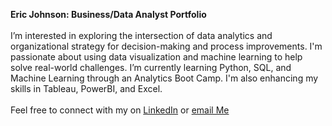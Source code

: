 **Eric Johnson: Business/Data Analyst Portfolio**
<br>
<br>
I’m interested in exploring the intersection of data analytics and organizational strategy for decision-making and process improvements. I'm passionate about using data visualization and machine learning to help solve real-world challenges. 
I’m currently learning Python, SQL, and Machine Learning through an Analytics Boot Camp. I'm also enhancing my skills in Tableau, PowerBI, and Excel. 
<br>
<br>
Feel free to connect with my on [LinkedIn](https://www.linkedin.com/in/ejjohnsonii/) or [email Me](mailto:eric.j.johnson2.com)


<!---
ericjjohnson2/ericjjohnson2 is a ✨ special ✨ repository because its `README.md` (this file) appears on your GitHub profile.
You can click the Preview link to take a look at your changes.
--->
